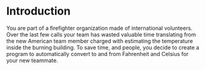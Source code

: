 # Introduction

You are part of a firefighter organization made of international volunteers. Over the last few calls your team has wasted valuable time translating from the new American team member charged with estimating the temperature inside the burning building. To save time, and people, you decide to create a program to automatically convert to and from Fahrenheit and Celsius for your new teammate.
